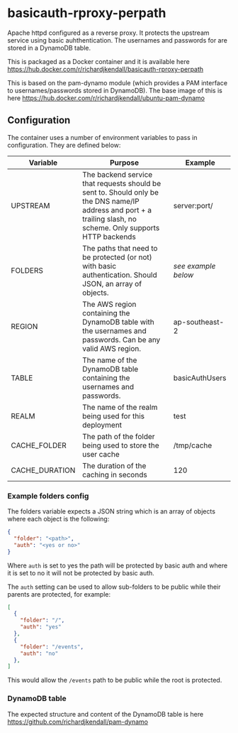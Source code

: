 # basicauth-rproxy-perpath
Apache httpd configured as a reverse proxy.  It protects the upstream service using basic auhthentication.  The usernames and passwords for are stored in a DynamoDB table.

This is packaged as a Docker container and it is available here https://hub.docker.com/r/richardjkendall/basicauth-rproxy-perpath

This is based on the pam-dynamo module (which provides a PAM interface to usernames/passwords stored in DynamoDB).  The base image of this is here https://hub.docker.com/r/richardjkendall/ubuntu-pam-dynamo

## Configuration
The container uses a number of environment variables to pass in configuration.  They are defined below:

|Variable|Purpose|Example|
|---|---|---|
|UPSTREAM|The backend service that requests should be sent to.  Should only be the DNS name/IP address and port + a trailing slash, no scheme.  Only supports HTTP backends|server:port/
|FOLDERS|The paths that need to be protected (or not) with basic authentication.  Should JSON, an array of objects.|*see example below*|
|REGION|The AWS region containing the DynamoDB table with the usernames and passwords.  Can be any valid AWS region.|ap-southeast-2|
|TABLE|The name of the DynamoDB table containing the usernames and passwords.|basicAuthUsers|
|REALM|The name of the realm being used for this deployment|test|
|CACHE_FOLDER|The path of the folder being used to store the user cache|/tmp/cache|
|CACHE_DURATION|The duration of the caching in seconds|120|

### Example folders config
The folders variable expects a JSON string which is an array of objects where each object is the following:

```json
{
  "folder": "<path>",
  "auth": "<yes or no>"
}
```

Where ``auth`` is set to yes the path will be protected by basic auth and where it is set to no it will not be protected by basic auth.

The ``auth`` setting can be used to allow sub-folders to be public while their parents are protected, for example:

```json
[
  {
    "folder": "/",
    "auth": "yes"
  },
  {
    "folder": "/events",
    "auth": "no"
  },
]
```

This would allow the ``/events`` path to be public while the root is protected.

### DynamoDB table
The expected structure and content of the DynamoDB table is here https://github.com/richardjkendall/pam-dynamo

